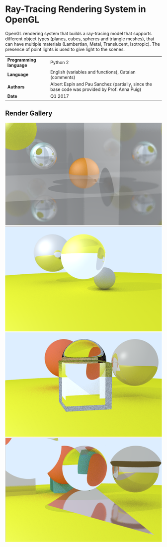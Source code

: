 # Ray-Tracing Rendering System in OpenGL

OpenGL rendering system that builds a ray-tracing model that supports different object types (planes, cubes, spheres and triangle meshes), that can have multiple materials (Lambertian, Metal, Translucent, Isotropic). The presence of point lights is used to give light to the scenes.

| | | |
|-|-|-|
| **Programming language**  | Python 2 |
| **Language**   | English (variables and functions), Catalan (comments) |
| **Authors** | Albert Espín and Pau Sanchez (partially, since the base code was provided by Prof. Anna Puig) |
| **Date**  | Q1 2017  |


## Render Gallery

![](Renders/fig1.png)
![](Renders/fig2.png)
![](Renders/fig3.png)
![](Renders/fig4.png)


